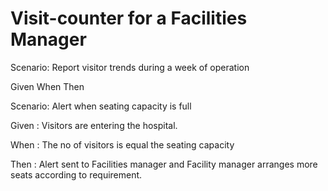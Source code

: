 # Visit-counter for a Facilities Manager

Scenario: Report visitor trends during a week of operation

  Given
  When
  Then

Scenario: Alert when seating capacity is full

Given : Visitors are entering the hospital.

When : The no of visitors is equal the seating capacity

Then : Alert sent to Facilities manager and Facility manager arranges more seats according to requirement. 
